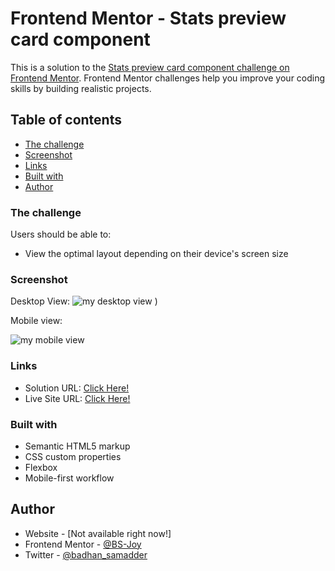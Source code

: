 # Frontend Mentor - Stats preview card component

This is a solution to the [Stats preview card component challenge on Frontend Mentor](https://www.frontendmentor.io/challenges/stats-preview-card-component-8JqbgoU62). Frontend Mentor challenges help you improve your coding skills by building realistic projects. 

## Table of contents

  - [The challenge](#the-challenge)
  - [Screenshot](#screenshot)
  - [Links](#links)
  - [Built with](#built-with)
- [Author](#author)

### The challenge

Users should be able to:

- View the optimal layout depending on their device's screen size

### Screenshot
Desktop View:
![my desktop view](https://user-images.githubusercontent.com/65918163/147752425-ff777d60-bf1a-49fb-ab12-2c88ca884559.png)
)

Mobile view:

![my mobile view](https://user-images.githubusercontent.com/65918163/147390346-971dd53c-cc8e-41c5-865c-b9b204a32789.png)

### Links

- Solution URL: [Click Here!](https://github.com/BS-Joy/frontend-mentor-order-summary-component)
- Live Site URL: [Click Here!](https://bs-joy.github.io/frontend-mentor-order-summary-component/)

### Built with

- Semantic HTML5 markup
- CSS custom properties
- Flexbox
- Mobile-first workflow

## Author

- Website - [Not available right now!]
- Frontend Mentor - [@BS-Joy](https://www.frontendmentor.io/profile/BS-Joy)
- Twitter - [@badhan_samadder](https://twitter.com/badhan_samadder)
